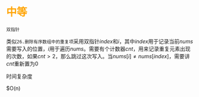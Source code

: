 # <font color = 'orange'> 中等 </font>

`双指针`

类似`26.删除有序数组中的重复项`采用双指针$index$和$i$，其中$index$用于记录当前$nums$需要写入的位置，$i$用于遍历$nums$。需要有个计数器$cnt$，用来记录重复元素出现的次数，如果$cnt > 2$，那么跳过这次写入。当$nums[i] \ne nums[index]$，需要讲$cnt$重新置为0

时间复杂度

$O(n)
